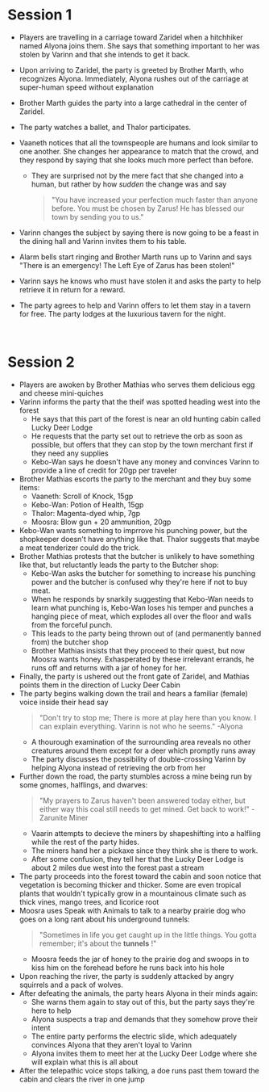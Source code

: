 

<p></p>

# Session 1

- Players are travelling in a carriage toward Zaridel when a hitchhiker named Alyona joins them. She says that something important to her was stolen by Varinn and that she intends to get it back. 
- Upon arriving to Zaridel, the party is greeted by Brother Marth, who recognizes Alyona. Immediately, Alyona rushes out of the carriage at super-human speed without explanation 

- Brother Marth guides the party into a large cathedral in the center of Zaridel. 
- The party watches a ballet, and Thalor participates. 
- Vaaneth notices that all the townspeople are humans and look similar to one another. She changes her appearance to match that the crowd, and they respond by saying that she looks much more perfect than before. 
  - They are surprised not by the mere fact that she changed into a human, but rather by how *sudden* the change was and say 
    > "You have increased your perfection much faster than anyone before. You must be chosen by Zarus! He has blessed our town by sending you to us."

- Varinn changes the subject by saying there is now going to be a feast in the dining hall and Varinn invites them to his table.
-  Alarm bells start ringing and Brother Marth runs up to Varinn and says "There is an emergency! The Left Eye of Zarus has been stolen!" 
-  Varinn says he knows who must have stolen it and asks the party to help retrieve it in return for a reward. 
-  The party agrees to help and Varinn offers to let them stay in a tavern for free. The party lodges at the luxurious tavern for the night. 

<div style="page-break-after:always">&nbsp;</div>


# Session 2

- Players are awoken by Brother Mathias who serves them delicious egg and cheese mini-quiches 
- Varinn informs the party that the theif was spotted heading west into the forest
  -  He says that this part of the forest is near an old hunting cabin called Lucky Deer Lodge
  -  He requests that the party set out to retrieve the orb as soon as possible, but offers that they can stop by the town merchant first if they need any supplies
  -  Kebo-Wan says he doesn't have any money and convinces Varinn to provide a line of credit for 20gp per traveler
- Brother Mathias escorts the party to the merchant and they buy some items:
  - Vaaneth: Scroll of Knock, 15gp
  - Kebo-Wan: Potion of Health, 15gp
  - Thalor: Magenta-dyed whip, 7gp
  - Moosra: Blow gun + 20 ammunition, 20gp
- Kebo-Wan wants something to imprrove his punching power, but the shopkeeper doesn't have anything like that. Thalor suggests that maybe a meat tenderizer could do the trick.
- Brother Mathias protests that the butcher is unlikely to have something like that, but reluctantly leads the party to the Butcher shop:
  - Kebo-Wan asks the butcher for something to increase his punching power and the butcher is confused why they're here if not to buy meat.
  - When he responds by snarkily suggesting that Kebo-Wan needs to learn what punching is, Kebo-Wan loses his temper and punches a hanging piece of meat, which explodes all over the floor and walls from the forceful punch. 
  - This leads to the party being thrown out of (and permanently banned from) the butcher shop
  - Brother Mathias insists that they proceed to their quest, but now Moosra wants honey. Exhasperated by these irrelevant errands, he runs off and returns with a jar of honey for her. 
- Finally, the party is ushered out the front gate of Zaridel, and Mathias points them in the direction of Lucky Deer Cabin
- The party begins walking down the trail and hears a familiar (female) voice inside their head say 
  > "Don't try to stop me; There is more at play here than you know. I can explain everything.
  > Varinn is not who he seems." -Alyona
  - A thourough examination of the surrounding area reveals no other creatures around them except for a deer which promptly runs away 
  - The party discusses the possibility of double-crossing Varinn by helping Alyona instead of retrieving the orb from her
- Further down the road, the party stumbles across a mine being run by some gnomes, halflings, and dwarves:
   > "My prayers to Zarus haven't been answered today either, but either way this coal still needs to get mined. Get back to work!" - Zarunite Miner
   - Vaarin attempts to decieve the miners by shapeshifting into a halfling while the rest of the party hides.
   - The miners hand her a pickaxe since they think she is there to work. 
   - After some confusion, they tell her that the Lucky Deer Lodge is about 2 miles due west into the forest past a stream
 - The party proceeds into the forest toward the cabin and soon notice that vegetation is becoming thicker and thicker. Some are even tropical plants that wouldn't typically grow in a mountainous climate such as thick vines, mango trees, and licorice root
 - Moosra uses Speak with Animals to talk to a nearby prairie dog who goes on a long rant about his underground tunnels:
    > "Sometimes in life you get caught up in the little things. You gotta remember; it's about the **tunnels** !"
    - Moosra feeds the jar of honey to the prairie dog and swoops in to kiss him on the forehead before he runs back into his hole
 - Upon reaching the river, the party is suddenly attacked by angry squirrels and a pack of wolves. 
 - After defeating the animals, the party hears Alyona in their minds again:
   - She warns them again to stay out of this, but the party says they're here to help
   - Alyona suspects a trap and demands that they somehow prove their intent
   - The entire party performs the electric slide, which adequately convinces Alyona that they aren't loyal to Varinn
   - Alyona invites them to meet her at the Lucky Deer Lodge where she will explain what this is all about  
  - After the telepathic voice stops talking, a doe runs past them toward the cabin and clears the river in one jump